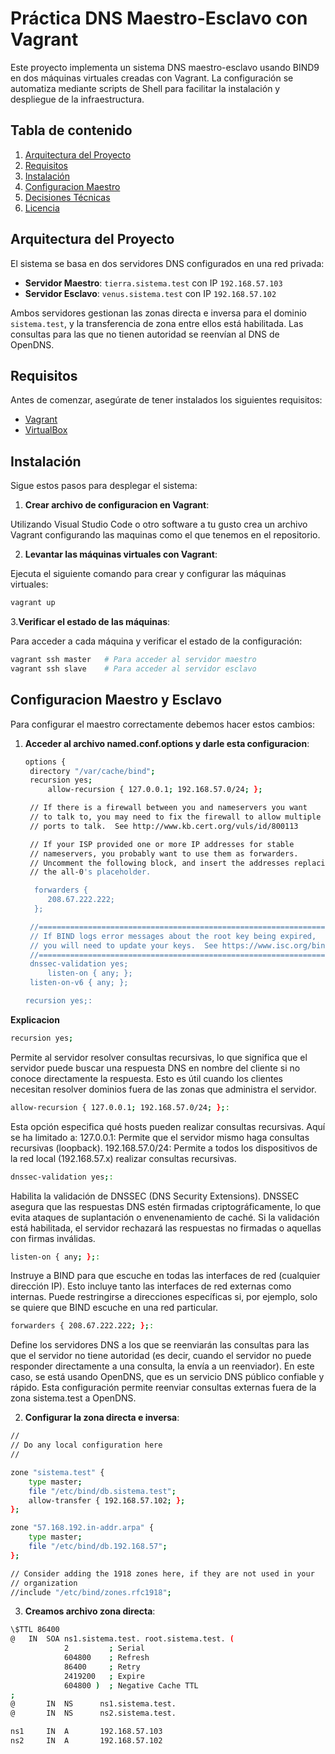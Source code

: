 # Práctica DNS Maestro-Esclavo con Vagrant

Este proyecto implementa un sistema DNS maestro-esclavo usando BIND9 en dos máquinas virtuales creadas con Vagrant. La configuración se automatiza mediante scripts de Shell para facilitar la instalación y despliegue de la infraestructura.

## Tabla de contenido

1. [Arquitectura del Proyecto](#arquitectura-del-proyecto)
2. [Requisitos](#requisitos)
3. [Instalación](#instalación)
4. [Configuracion Maestro](#configuracion-maestro)
5. [Decisiones Técnicas](#decisiones-técnicas)
6. [Licencia](#licencia)

## Arquitectura del Proyecto

El sistema se basa en dos servidores DNS configurados en una red privada:

- **Servidor Maestro**: `tierra.sistema.test` con IP `192.168.57.103`
- **Servidor Esclavo**: `venus.sistema.test` con IP `192.168.57.102`

Ambos servidores gestionan las zonas directa e inversa para el dominio `sistema.test`, y la transferencia de zona entre ellos está habilitada. Las consultas para las que no tienen autoridad se reenvían al DNS de OpenDNS.

## Requisitos

Antes de comenzar, asegúrate de tener instalados los siguientes requisitos:

- [Vagrant](https://www.vagrantup.com/downloads)
- [VirtualBox](https://www.virtualbox.org/)

## Instalación

Sigue estos pasos para desplegar el sistema:

1. **Crear archivo de configuracion en Vagrant**:

Utilizando Visual Studio Code o otro software a tu gusto crea un archivo Vagrant configurando las maquinas como el que tenemos en el repositorio.

2. **Levantar las máquinas virtuales con Vagrant**:

Ejecuta el siguiente comando para crear y configurar las máquinas virtuales:

```bash
vagrant up
```

3.**Verificar el estado de las máquinas**:

Para acceder a cada máquina y verificar el estado de la configuración:

```bash
vagrant ssh master   # Para acceder al servidor maestro
vagrant ssh slave    # Para acceder al servidor esclavo
```
## Configuracion Maestro y Esclavo

Para configurar el maestro correctamente debemos hacer estos cambios:

1. **Acceder al archivo named.conf.options y darle esta configuracion**:
   ```bash
   options {
	directory "/var/cache/bind";
	recursion yes;
        allow-recursion { 127.0.0.1; 192.168.57.0/24; };

	// If there is a firewall between you and nameservers you want
	// to talk to, you may need to fix the firewall to allow multiple
	// ports to talk.  See http://www.kb.cert.org/vuls/id/800113

	// If your ISP provided one or more IP addresses for stable 
	// nameservers, you probably want to use them as forwarders.  
	// Uncomment the following block, and insert the addresses replacing 
	// the all-0's placeholder.

	 forwarders {
	 	208.67.222.222;
	 };

	//========================================================================
	// If BIND logs error messages about the root key being expired,
	// you will need to update your keys.  See https://www.isc.org/bind-keys
	//========================================================================
	dnssec-validation yes;
        listen-on { any; };
	listen-on-v6 { any; };

   recursion yes;:
**Explicacion**

```bash
recursion yes;
```

Permite al servidor resolver consultas recursivas, lo que significa que el servidor puede buscar una respuesta DNS en nombre del cliente si no conoce directamente la respuesta. Esto es útil cuando los clientes necesitan resolver dominios fuera de las zonas que administra el servidor.

```bash
allow-recursion { 127.0.0.1; 192.168.57.0/24; };:
```

Esta opción especifica qué hosts pueden realizar consultas recursivas. Aquí se ha limitado a:
127.0.0.1: Permite que el servidor mismo haga consultas recursivas (loopback).
192.168.57.0/24: Permite a todos los dispositivos de la red local (192.168.57.x) realizar consultas recursivas.

``` bash
dnssec-validation yes;:
```

Habilita la validación de DNSSEC (DNS Security Extensions). DNSSEC asegura que las respuestas DNS estén firmadas criptográficamente, lo que evita ataques de suplantación o envenenamiento de caché. Si la validación está habilitada, el servidor rechazará las respuestas no firmadas o aquellas con firmas inválidas.

``` bash
listen-on { any; };:
```

Instruye a BIND para que escuche en todas las interfaces de red (cualquier dirección IP). Esto incluye tanto las interfaces de red externas como internas. Puede restringirse a direcciones específicas si, por ejemplo, solo se quiere que BIND escuche en una red particular.

``` bash
forwarders { 208.67.222.222; };:
```

Define los servidores DNS a los que se reenviarán las consultas para las que el servidor no tiene autoridad (es decir, cuando el servidor no puede responder directamente a una consulta, la envía a un reenviador). En este caso, se está usando OpenDNS, que es un servicio DNS público confiable y rápido. Esta configuración permite reenviar consultas externas fuera de la zona sistema.test a OpenDNS.

2. **Configurar la zona directa e inversa**:
``` bash
//
// Do any local configuration here
//

zone "sistema.test" {
    type master;
    file "/etc/bind/db.sistema.test";
    allow-transfer { 192.168.57.102; };
};

zone "57.168.192.in-addr.arpa" {
    type master;
    file "/etc/bind/db.192.168.57";
};

// Consider adding the 1918 zones here, if they are not used in your
// organization
//include "/etc/bind/zones.rfc1918";
```
3. **Creamos archivo zona directa**:
``` bash
\$TTL 86400
@   IN  SOA ns1.sistema.test. root.sistema.test. (
            2         ; Serial
            604800    ; Refresh
            86400     ; Retry
            2419200   ; Expire
            604800 )  ; Negative Cache TTL
;
@       IN  NS      ns1.sistema.test.
@       IN  NS      ns2.sistema.test.

ns1     IN  A       192.168.57.103
ns2     IN  A       192.168.57.102
```
